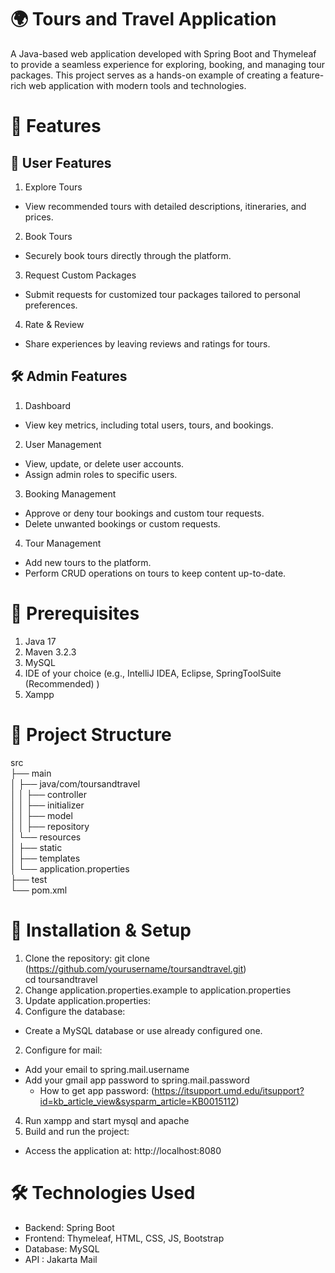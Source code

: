 # 🌍 Tours and Travel Application
A Java-based web application developed with Spring Boot and Thymeleaf to provide a seamless experience for exploring, booking, and managing tour packages. This project serves as a hands-on example of creating a feature-rich web application with modern tools and technologies.

# 🚀 Features
## 🧳 User Features
1. Explore Tours
- View recommended tours with detailed descriptions, itineraries, and prices.
2. Book Tours
- Securely book tours directly through the platform.
3. Request Custom Packages
- Submit requests for customized tour packages tailored to personal preferences.
4. Rate & Review
- Share experiences by leaving reviews and ratings for tours.
## 🛠️ Admin Features
1. Dashboard
- View key metrics, including total users, tours, and bookings.
2. User Management
- View, update, or delete user accounts.
- Assign admin roles to specific users.
3. Booking Management
- Approve or deny tour bookings and custom tour requests.
- Delete unwanted bookings or custom requests.
4. Tour Management
- Add new tours to the platform.
- Perform CRUD operations on tours to keep content up-to-date.

# 🛑 Prerequisites
1. Java 17
2. Maven 3.2.3
3. MySQL
4. IDE of your choice (e.g., IntelliJ IDEA, Eclipse, SpringToolSuite (Recommended) )
5. Xampp

# 📂 Project Structure
src  
├── main  
│   ├── java/com/toursandtravel  
│   │   ├── controller  
│   │   ├── initializer  
│   │   ├── model  
│   │   ├── repository  
│   └── resources  
│       ├── static  
│       ├── templates  
│       └── application.properties  
├── test  
└── pom.xml

# 💾 Installation & Setup
1. Clone the repository:
git clone (https://github.com/yourusername/toursandtravel.git)  
cd toursandtravel  
2. Change application.properties.example to application.properties
3. Update application.properties:
  1. Configure the database:
  - Create a MySQL database or use already configured one.
  2. Configure for mail:
  - Add your email to spring.mail.username
  - Add your gmail app password to spring.mail.password
    + How to get app password: (https://itsupport.umd.edu/itsupport?id=kb_article_view&sysparm_article=KB0015112)
4. Run xampp and start mysql and apache
5. Build and run the project:
- Access the application at: http://localhost:8080

# 🛠️ Technologies Used
- Backend: Spring Boot
- Frontend: Thymeleaf, HTML, CSS, JS, Bootstrap
- Database: MySQL
- API : Jakarta Mail
